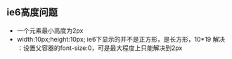 ## ie6高度问题
* 一个元素最小高度为2px
* width:10px;height:10px; 
	ie6下显示的并不是正方形，是长方形，10*19
	解决 ：设置父容器的font-size:0，可是最大程度上只能解决到2px
